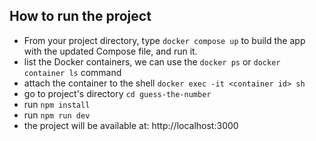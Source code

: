 ## How to run the project

- From your project directory, type `docker compose up` to build the app with the updated Compose file, and run it.
- list the Docker containers, we can use the `docker ps` or `docker container ls` command
- attach the container to the shell
  `docker exec -it <container id> sh`
- go to project's directory `cd guess-the-number`
- run `npm install`
- run `npm run dev`
- the project will be available at: http://localhost:3000
